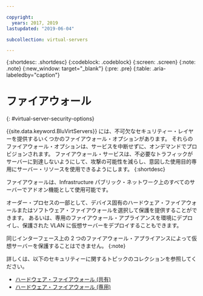```yaml
---

copyright:
  years: 2017, 2019
lastupdated: "2019-06-04"

subcollection: virtual-servers

---
```


{:shortdesc: .shortdesc}
{:codeblock: .codeblock}
{:screen: .screen}
{:note: .note}
{:new_window: target="_blank"}
{:pre: .pre}
{:table: .aria-labeledby="caption"}


# ファイアウォール
{: #virtual-server-security-options}

{{site.data.keyword.BluVirtServers}} には、不可欠なセキュリティー・レイヤーを提供するいくつかのファイアウォール・オプションがあります。  それらのファイアウォール・オプションは、サービスを中断せずに、オンデマンドでプロビジョンされます。 ファイアウォール・サービスは、不必要なトラフィックがサーバーに到達しないようにして、攻撃の可能性を減らし、意図した使用目的専用にサーバー・リソースを使用できるようにします。
{:shortdesc}

ファイアウォールは、Infrastructure パブリック・ネットワーク上のすべてのサーバーでアドオン機能として使用可能です。

オーダー・プロセスの一部として、デバイス固有のハードウェア・ファイアウォールまたはソフトウェア・ファイアウォールを選択して保護を提供することができます。 あるいは、専用のファイアウォール・アプライアンスを環境にデプロイし、保護された VLAN に仮想サーバーをデプロイすることもできます。  

同じインターフェース上の 2 つのファイアウォール・アプライアンスによって仮想サーバーを保護することはできません。 
{:note}

詳しくは、以下のセキュリティーに関するトピックのコレクションを参照してください。

* [ハードウェア・ファイアウォール (共有)](/docs/infrastructure/hardware-firewall-shared?topic=hardware-firewall-shared-about-hardware-firewall-shared-)
* [ハードウェア・ファイアウォール (専用)](/docs/infrastructure/hardware-firewall-dedicated?topic=hardware-firewall-dedicated-about-the-hardware-firewall-dedicated-)
